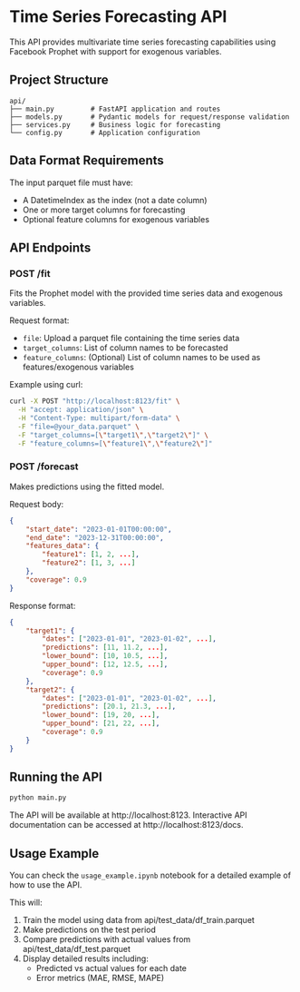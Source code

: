 # Time Series Forecasting API

This API provides multivariate time series forecasting capabilities using Facebook Prophet with support for exogenous variables.

## Project Structure

```
api/
├── main.py         # FastAPI application and routes
├── models.py       # Pydantic models for request/response validation
├── services.py     # Business logic for forecasting
└── config.py       # Application configuration
```

## Data Format Requirements

The input parquet file must have:
- A DatetimeIndex as the index (not a date column)
- One or more target columns for forecasting
- Optional feature columns for exogenous variables

## API Endpoints

### POST /fit
Fits the Prophet model with the provided time series data and exogenous variables.

Request format:
- `file`: Upload a parquet file containing the time series data
- `target_columns`: List of column names to be forecasted
- `feature_columns`: (Optional) List of column names to be used as features/exogenous variables

Example using curl:
```bash
curl -X POST "http://localhost:8123/fit" \
  -H "accept: application/json" \
  -H "Content-Type: multipart/form-data" \
  -F "file=@your_data.parquet" \
  -F "target_columns=[\"target1\",\"target2\"]" \
  -F "feature_columns=[\"feature1\",\"feature2\"]"
```

### POST /forecast
Makes predictions using the fitted model.

Request body:
```json
{
    "start_date": "2023-01-01T00:00:00",
    "end_date": "2023-12-31T00:00:00",
    "features_data": {
        "feature1": [1, 2, ...],
        "feature2": [1, 3, ...]
    },
    "coverage": 0.9
}
```

Response format:
```json
{
    "target1": {
        "dates": ["2023-01-01", "2023-01-02", ...],
        "predictions": [11, 11.2, ...],
        "lower_bound": [10, 10.5, ...],
        "upper_bound": [12, 12.5, ...],
        "coverage": 0.9
    },
    "target2": {
        "dates": ["2023-01-01", "2023-01-02", ...],
        "predictions": [20.1, 21.3, ...],
        "lower_bound": [19, 20, ...],
        "upper_bound": [21, 22, ...],
        "coverage": 0.9
    }
}
```

## Running the API

```bash
python main.py
```

The API will be available at http://localhost:8123. Interactive API documentation can be accessed at http://localhost:8123/docs.

## Usage Example

You can check the `usage_example.ipynb` notebook for a detailed example of how to use the API.

This will:
1. Train the model using data from api/test_data/df_train.parquet
2. Make predictions on the test period
3. Compare predictions with actual values from api/test_data/df_test.parquet
4. Display detailed results including:
   - Predicted vs actual values for each date
   - Error metrics (MAE, RMSE, MAPE)
